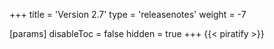 +++
title = 'Version 2.7'
type = 'releasenotes'
weight = -7

[params]
  disableToc = false
  hidden = true
+++
{{< piratify >}}

